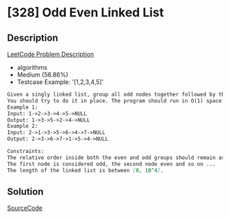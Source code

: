 # [328] Odd Even Linked List

## Description

[LeetCode Problem Description](https://leetcode.com/problems/odd-even-linked-list/description/)

* algorithms
* Medium (56.86%)
* Testcase Example:  '[1,2,3,4,5]'

```md
Given a singly linked list, group all odd nodes together followed by the even nodes. Please note here we are talking about the node number and not the value in the nodes.
You should try to do it in place. The program should run in O(1) space complexity and O(nodes) time complexity.
Example 1:
Input: 1->2->3->4->5->NULL
Output: 1->3->5->2->4->NULL
Example 2:
Input: 2->1->3->5->6->4->7->NULL
Output: 2->3->6->7->1->5->4->NULL

Constraints:
The relative order inside both the even and odd groups should remain as it was in the input.
The first node is considered odd, the second node even and so on ...
The length of the linked list is between [0, 10^4].
```

## Solution

[SourceCode](./solution.js)
